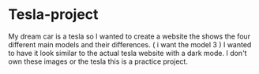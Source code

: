 # Tesla-project
My dream car is a tesla so I wanted to create a website the shows the four different main models and their differences. ( i want the model 3 ) I wanted to have it look similar to the actual tesla website with a dark mode. I don't own these images or the tesla this is a practice project.
